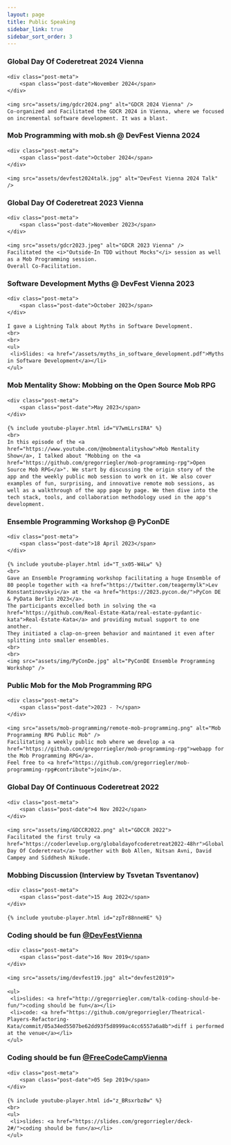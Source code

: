 ```yaml
---
layout: page
title: Public Speaking
sidebar_link: true
sidebar_sort_order: 3
---
```


<article class="post-body">
    <h3>Global Day Of Coderetreat 2024 Vienna</h3>

    <div class="post-meta">
        <span class="post-date">November 2024</span>
    </div>

    <img src="assets/img/gdcr2024.png" alt="GDCR 2024 Vienna" />
    Co-organized and Facilitated the GDCR 2024 in Vienna, where we focused on incremental software development. It was a blast.
</article>
<article class="post-body">
    <h3>Mob Programming with mob.sh @ DevFest Vienna 2024</h3>

    <div class="post-meta">
        <span class="post-date">October 2024</span>
    </div>

    <img src="assets/devfest2024talk.jpg" alt="DevFest Vienna 2024 Talk" />
</article>

<article class="post-body">
    <h3>Global Day Of Coderetreat 2023 Vienna</h3>

    <div class="post-meta">
        <span class="post-date">November 2023</span>
    </div>

    <img src="assets/gdcr2023.jpeg" alt="GDCR 2023 Vienna" />
    Facilitated the <i>"Outside-In TDD without Mocks"</i> session as well as a Mob Programming session.
    Overall Co-Facilitation.
</article>

<article class="post-body">
    <h3>Software Development Myths @ DevFest Vienna 2023</h3>

    <div class="post-meta">
        <span class="post-date">October 2023</span>
    </div>

    I gave a Lightning Talk about Myths in Software Development.
    <br>
    <br>
    <ul>
     <li>Slides: <a href="/assets/myths_in_software_development.pdf">Myths in Software Development</a></li>
    </ul>
</article>

<article class="post-body">
    <h3>Mob Mentality Show: Mobbing on the Open Source Mob RPG</h3>

    <div class="post-meta">
        <span class="post-date">May 2023</span>
    </div>

    {% include youtube-player.html id="V7wmLLrsIRA" %}
    <br>
    In this episode of the <a href="https://www.youtube.com/@mobmentalityshow">Mob Mentality Show</a>, I talked about "Mobbing on the <a href="https://github.com/gregorriegler/mob-programming-rpg">Open Source Mob RPG</a>". We start by discussing the origin story of the app and the weekly public mob session to work on it. We also cover examples of fun, surprising, and innovative remote mob sessions, as well as a walkthrough of the app page by page. We then dive into the tech stack, tools, and collaboration methodology used in the app's development. 
</article>


<article class="post-body">
    <h3>Ensemble Programming Workshop @ PyConDE</h3>
    
    <div class="post-meta">
        <span class="post-date">18 April 2023</span>
    </div>
    
    {% include youtube-player.html id="T_sx05-W4Lw" %}
    <br>
    Gave an Ensemble Programming workshop facilitating a huge Ensemble of 80 people together with <a href="https://twitter.com/teagermylk">Lev Konstantinovskyi</a> at the <a href="https://2023.pycon.de/">PyCon DE & PyData Berlin 2023</a>. 
    The participants excelled both in solving the <a href="https://github.com/Real-Estate-Kata/real-estate-pydantic-kata">Real-Estate-Kata</a> and providing mutual support to one another.
    They initiated a clap-on-green behavior and maintaned it even after splitting into smaller ensembles.
    <br>
    <br>
    <img src="assets/img/PyConDe.jpg" alt="PyConDE Ensemble Programming Workshop" />
</article>

<article class="post-body">
    <h3>Public Mob for the Mob Programming RPG</h3>
    
    <div class="post-meta">
        <span class="post-date">2023 - ?</span>
    </div>
    
    <img src="assets/mob-programming/remote-mob-programming.png" alt="Mob Programming RPG Public Mob" />
    Facilitating a weekly public mob where we develop a <a href="https://github.com/gregorriegler/mob-programming-rpg">webapp for the Mob Programming RPG</a>.
    Feel free to <a href="https://github.com/gregorriegler/mob-programming-rpg#contribute">join</a>.
</article>

<article class="post-body">
    <h3>Global Day Of Continuous Coderetreat 2022</h3>
    
    <div class="post-meta">
        <span class="post-date">4 Nov 2022</span>
    </div>
    
    <img src="assets/img/GDCCR2022.png" alt="GDCCR 2022">
    Facilitated the first truly <a href="https://coderlevelup.org/globaldayofcoderetreat2022-48hr">Global Day Of Coderetreat</a> together with Bob Allen, Nitsan Avni, David Campey and Siddhesh Nikude.
</article>

<article class="post-body">
    <h3>Mobbing Discussion (Interview by Tsvetan Tsventanov)</h3>
    
    <div class="post-meta">
        <span class="post-date">15 Aug 2022</span>
    </div>
    
    {% include youtube-player.html id="zpTr88nneHE" %}
</article>

<article class="post-body">
    <h3>Coding should be fun <a href="https://devfest.at/">@DevFestVienna</a></h3>
    
    <div class="post-meta">
        <span class="post-date">16 Nov 2019</span>
    </div>
    
    <img src="assets/img/devfest19.jpg" alt="devfest2019">
    
    <ul>
     <li>slides: <a href="http://gregorriegler.com/talk-coding-should-be-fun/">coding should be fun</a></li>
     <li>code: <a href="https://github.com/gregorriegler/Theatrical-Players-Refactoring-Kata/commit/05a34ed5507be62dd93f5d8999ac4cc6557a6a8b">diff i performed at the venue</a></li>
    </ul>
</article>

<article class="post-body">
    <h3>Coding should be fun <a href="https://fccvienna.github.io/">@FreeCodeCampVienna</a></h3>

    <div class="post-meta">
        <span class="post-date">05 Sep 2019</span>
    </div>

    {% include youtube-player.html id="z_BRsxrbz8w" %}
    <br>
    <ul>
     <li>slides: <a href="https://slides.com/gregorriegler/deck-2#/">coding should be fun</a></li>
    </ul>

</article>


